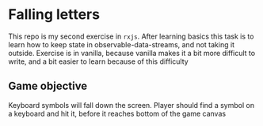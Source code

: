 # Falling letters
This repo is my second exercise in `rxjs`. After learning basics this task is to learn how to keep state in observable-data-streams, and not taking it outside.
Exercise is in vanilla, because vanilla makes it a bit more difficult to write, and a bit easier to learn because of this difficulty

## Game objective
Keyboard symbols will fall down the screen. Player should find a symbol on a keyboard and hit it, before it reaches bottom of the game canvas
